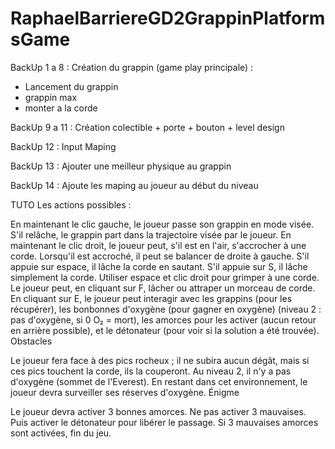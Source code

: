 # RaphaelBarriereGD2GrappinPlatformsGame
BackUp 1 a 8 : 
Création du grappin (game play principale) :
- Lancement du grappin
- grappin max
- monter a la corde

BackUp 9 a 11 :
Création colectible + porte + bouton + level design

BackUp 12 :
Input Maping

BackUp 13 : 
Ajouter une meilleur physique au grappin

BackUp 14 : 
Ajoute les maping au joueur au début du niveau


TUTO
Les actions possibles :

En maintenant le clic gauche, le joueur passe son grappin en mode visée.
S'il relâche, le grappin part dans la trajectoire visée par le joueur.
En maintenant le clic droit, le joueur peut, s'il est en l'air, s'accrocher à une corde. Lorsqu'il est accroché, il peut se balancer de droite à gauche. S'il appuie sur espace, il lâche la corde en sautant. S'il appuie sur S, il lâche simplement la corde.
Utiliser espace et clic droit pour grimper à une corde.
Le joueur peut, en cliquant sur F, lâcher ou attraper un morceau de corde.
En cliquant sur E, le joueur peut interagir avec les grappins (pour les récupérer), les bonbonnes d'oxygène (pour gagner en oxygène) (niveau 2 : pas d'oxygène, si 0 O₂ = mort), les amorces pour les activer (aucun retour en arrière possible), et le détonateur (pour voir si la solution a été trouvée).
Obstacles

Le joueur fera face à des pics rocheux ; il ne subira aucun dégât, mais si ces pics touchent la corde, ils la couperont.
Au niveau 2, il n'y a pas d'oxygène (sommet de l'Everest). En restant dans cet environnement, le joueur devra surveiller ses réserves d'oxygène.
Énigme

Le joueur devra activer 3 bonnes amorces.
Ne pas activer 3 mauvaises.
Puis activer le détonateur pour libérer le passage. Si 3 mauvaises amorces sont activées, fin du jeu.